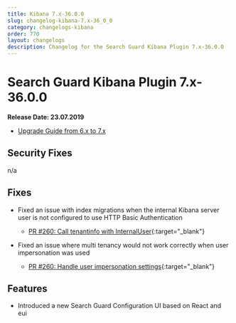 ```yaml
---
title: Kibana 7.x-36.0.0
slug: changelog-kibana-7.x-36_0_0
category: changelogs-kibana
order: 770
layout: changelogs
description: Changelog for the Search Guard Kibana Plugin 7.x-36.0.0
---
```


<!---
Copyright 2020 floragunn GmbH
-->

# Search Guard Kibana Plugin 7.x-36.0.0

**Release Date: 23.07.2019**

* [Upgrade Guide from 6.x to 7.x](../_docs_installation/installation_upgrading_6_7.md)

## Security Fixes

n/a

## Fixes

* Fixed an issue with index migrations when the internal Kibana server user is not configured to use HTTP Basic Authentication
  * [PR #260: Call tenantinfo with InternalUser](https://github.com/floragunncom/search-guard-kibana-plugin/pull/260){:target="_blank"}

* Fixed an issue where multi tenancy would not work correctly when user impersonation was used
  * [PR #260: Handle user impersonation settings](https://github.com/floragunncom/search-guard-kibana-plugin/pull/227){:target="_blank"}


## Features

* Introduced a new Search Guard Configuration UI based on React and eui
  